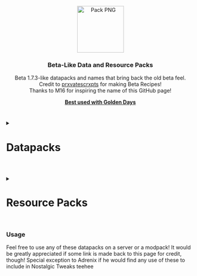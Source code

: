 <!-- PROJECT LOGO -->
<br />
<div align="center">
  <a href="https://github.com/othneildrew/Best-README-Template">
    <img src="https://raw.githubusercontent.com/JimmJam/BetaPacks/main/Good%20Old%20Names/pack.png" alt="Pack PNG" width="125" height="125">
  </a>

  <h3 align="center">Beta-Like Data and Resource Packs</h3>
    Beta 1.7.3-like datapacks and names that bring back the old beta feel. <br>
    Credit to <a href="https://github.com/prxvatescrxpts">prxvatescrxpts</a> for making Beta Recipes! <br>
    Thanks to M16 for inspiring the name of this GitHub page!</p>
    <a href="https://github.com/PoeticRainbow/golden-days"><strong>Best used with Golden Days</strong></a>
</div>

#
<details closed>
  <summary><h1>Datapacks</h2></summary>
    <details closed>
      <summary><h2>Beta Recipes</h2></summary>
        Beta Recipes emoves all recipes from the game, and only adds back those that were in Beta 1.7.3. This in combination with the other datpacks, Nostalgic Tweaks, Fabrication and Cabbage's Retro Generator can be used to recreate an almost 1 for 1 Beta 1.7.3 experience.
    </details>
    <details closed>
      <summary><h2>Only Cod</h2></summary>
        Makes the fishing loot tables only contain Cod, or "Raw Fish", as Good Old Names corrects. Removes all junk and treasure loot from the loot tables, effectively removing any chance of getting a modern item like an enchanted fishing rod, armor, or enchanted books.
    </details>
    <details closed>
      <summary><h2>No Mutton</h2></summary>
        Throughout Beta 1.7.3 and Release 1.7, sheep could be killed to drop 1 wool, but did not drop mutton because it had yet to be added. This datapack reverts to that behavior. Only made because the current "old drops" for sheep in Nostalgic Tweaks does not drop wool when sheep are killed.
    </details>
    <details closed>
      <summary><h2>Old Block Drops</h2></summary>
        In almost all Beta versions, there were certain drops that were different to modern versions. Currently, this datapack only changes oak stairs to drop one oak plank, cobblestone stairs to one cobblestone, and bookshelves to drop nothing (balanced by Beta Recipes, because of how cheap books were.) If you remember anything else that was different, let me know!
    </details>
</details>

#
<details closed>
  <summary><h1>Resource Packs</h2></summary>
    <details closed>
      <summary><h2>Good Old Names</h2></summary>
        Adds back and replaces lot of old names, renaming all wood types to "wood", wood type fences to "wood", and much more. Golden Days fixes almost all the rest of the names that aren't included in this pack. Not all names are directly from 1.7.3 - crafting table is "Workbench", as it was through b1.0-b1.2.
    </details>
    <details closed>
      <summary><h2>Indev and Beta Doors</h2></summary>
        During Indev, the side door texture was the same as the oak plank texture. This first pack brings this look back. The second, Beta doors had a weird look to them, where the top and bottom of the side of the door was a copy of the bottom front texture of the door, rather than the side of each the top and bottom.
    </details>
    <details closed>
      <summary><h2>No Grass Side</h2></summary>
        Throughout Alpha 1.2 and Beta 1.4, the grass top had humidity-specific colors, yet did not have an overlay on the side, making the grass side texture always look like the classic alpha texture. This pack reverts it to this look.
    </details>
</details>

#
### Usage
<p>Feel free to use any of these datapacks on a server or a modpack! It would be greatly appreciated if some link is made back to this page for credit, though! Special exception to Adrenix if he would find any use of these to include in Nostalgic Tweaks teehee
